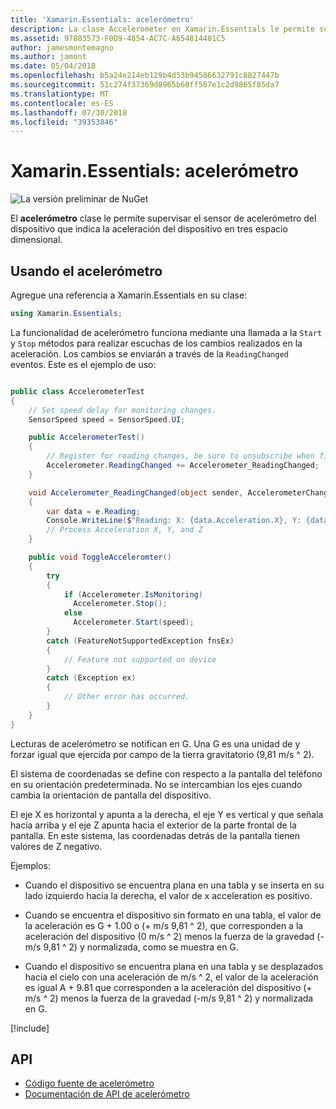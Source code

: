 ```yaml
---
title: 'Xamarin.Essentials: acelerómetro'
description: La clase Accelerometer en Xamarin.Essentials le permite supervisar el sensor de acelerómetro del dispositivo, lo que indica la aceleración del dispositivo en tres espacio dimensional.
ms.assetid: 97883573-F0D9-4854-AC7C-A654814401C5
author: jamesmontemagno
ms.author: jamont
ms.date: 05/04/2018
ms.openlocfilehash: b5a24e214eb129b4d53b94586632791c8827447b
ms.sourcegitcommit: 51c274f37369d8965b68ff587e1c2d9865f85da7
ms.translationtype: MT
ms.contentlocale: es-ES
ms.lasthandoff: 07/30/2018
ms.locfileid: "39353846"
---
```

# <a name="xamarinessentials-accelerometer"></a>Xamarin.Essentials: acelerómetro

![La versión preliminar de NuGet](~/media/shared/pre-release.png)

El **acelerómetro** clase le permite supervisar el sensor de acelerómetro del dispositivo que indica la aceleración del dispositivo en tres espacio dimensional.

## <a name="using-accelerometer"></a>Usando el acelerómetro

Agregue una referencia a Xamarin.Essentials en su clase:

```csharp
using Xamarin.Essentials;
```

La funcionalidad de acelerómetro funciona mediante una llamada a la `Start` y `Stop` métodos para realizar escuchas de los cambios realizados en la aceleración. Los cambios se enviarán a través de la `ReadingChanged` eventos. Este es el ejemplo de uso:

```csharp

public class AccelerometerTest
{
    // Set speed delay for monitoring changes.
    SensorSpeed speed = SensorSpeed.UI;

    public AccelerometerTest()
    {
        // Register for reading changes, be sure to unsubscribe when finished
        Accelerometer.ReadingChanged += Accelerometer_ReadingChanged;
    }

    void Accelerometer_ReadingChanged(object sender, AccelerometerChangedEventArgs e)
    {
        var data = e.Reading;
        Console.WriteLine($"Reading: X: {data.Acceleration.X}, Y: {data.Acceleration.Y}, Z: {data.Acceleration.Z}");
        // Process Acceleration X, Y, and Z
    }

    public void ToggleAcceleromter()
    {
        try
        {
            if (Accelerometer.IsMonitoring)
              Accelerometer.Stop();
            else
              Accelerometer.Start(speed);
        }
        catch (FeatureNotSupportedException fnsEx)
        {
            // Feature not supported on device
        }
        catch (Exception ex)
        {
            // Other error has occurred.
        }
    }
}
```

Lecturas de acelerómetro se notifican en G. Una G es una unidad de y forzar igual que ejercida por campo de la tierra gravitatorio (9,81 m/s ^ 2).

El sistema de coordenadas se define con respecto a la pantalla del teléfono en su orientación predeterminada. No se intercambian los ejes cuando cambia la orientación de pantalla del dispositivo.

El eje X es horizontal y apunta a la derecha, el eje Y es vertical y que señala hacia arriba y el eje Z apunta hacia el exterior de la parte frontal de la pantalla. En este sistema, las coordenadas detrás de la pantalla tienen valores de Z negativo.

Ejemplos:

* Cuando el dispositivo se encuentra plana en una tabla y se inserta en su lado izquierdo hacia la derecha, el valor de x acceleration es positivo.

* Cuando se encuentra el dispositivo sin formato en una tabla, el valor de la aceleración es G + 1.00 o (+ m/s 9,81 ^ 2), que corresponden a la aceleración del dispositivo (0 m/s ^ 2) menos la fuerza de la gravedad (-m/s 9,81 ^ 2) y normalizada, como se muestra en G.

* Cuando el dispositivo se encuentra plana en una tabla y se desplazados hacia el cielo con una aceleración de m/s ^ 2, el valor de la aceleración es igual A + 9.81 que corresponden a la aceleración del dispositivo (+ m/s ^ 2) menos la fuerza de la gravedad (-m/s 9,81 ^ 2) y normalizada en G.

[!include[](~/essentials/includes/sensor-speed.md)]

## <a name="api"></a>API

- [Código fuente de acelerómetro](https://github.com/xamarin/Essentials/tree/master/Xamarin.Essentials/Accelerometer)
- [Documentación de API de acelerómetro](xref:Xamarin.Essentials.Accelerometer)
